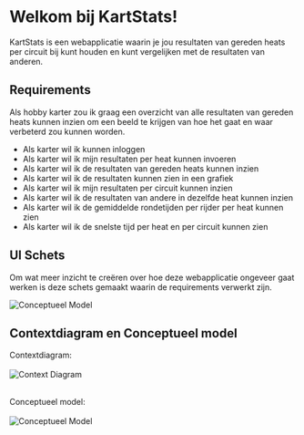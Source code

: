 # Welkom bij KartStats!

KartStats is een webapplicatie waarin je jou resultaten van gereden heats per circuit bij kunt houden en kunt vergelijken met de resultaten van anderen.

## Requirements

Als hobby karter zou ik graag een overzicht van alle resultaten van gereden heats kunnen inzien om een beeld te krijgen van hoe het gaat en waar verbeterd zou kunnen worden.  
- Als karter wil ik kunnen inloggen
- Als karter wil ik mijn resultaten per heat kunnen invoeren
- Als karter wil ik de resultaten van gereden heats kunnen inzien
- Als karter wil ik de resultaten kunnen zien in een grafiek
- Als karter wil ik mijn resultaten per circuit kunnen inzien
- Als karter wil ik de resultaten van andere in dezelfde heat kunnen inzien
- Als karter wil ik de gemiddelde rondetijden per rijder per heat kunnen zien
- Als karter wil ik de snelste tijd per heat en per circuit kunnen zien

## UI Schets
Om wat meer inzicht te creëren over hoe deze webapplicatie ongeveer gaat werken is deze schets gemaakt waarin de requirements verwerkt zijn.<br>

![Conceptueel Model](KartStats/Content/Images/Schets.png)

## Contextdiagram en Conceptueel model

Contextdiagram:
<br><br>
![Context Diagram](KartStats/Images/ContextDiagram.png)

<br>Conceptueel model:
<br><br>
![Conceptueel Model](KartStats/Images/ConceptueelModel.png)
